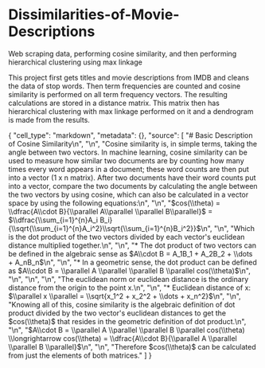 # Dissimilarities-of-Movie-Descriptions
Web scraping data, performing cosine similarity, and then performing hierarchical clustering using max linkage

This project first gets titles and movie descriptions from IMDB and cleans the data of stop words. 
Then term frequencies are counted and cosine similarity is performed on all term frequency vectors. The resulting calculations are stored in a distance matrix.
This matrix then has hierarchical clustering with max linkage performed on it and a dendrogram is made from the results.


  {
   "cell_type": "markdown",
   "metadata": {},
   "source": [
    "# Basic Description of Cosine Similarity\n",
    "\n",
    "Cosine similarity is, in simple terms, taking the angle between two vectors. In machine learning, cosine similarity can be used to measure how similar two documents are by counting how many times every word appears in a document; these word counts are then put into a vector (1 x n matrix). After two documents have their word counts put into a vector, compare the two documents by calculating the angle between the two vectors by using cosine, which can also be calculated in a vector space by using the following equations:\n",
    "\n",
    "$cos(\\theta) = \\dfrac{A\\cdot B}{\\parallel A\\parallel \\parallel B\\parallel}$ = $\\dfrac{\\sum_{i=1}^{n}A_i B_i}{\\sqrt{\\sum_{i=1}^{n}A_i^2}\\sqrt{\\sum_{i=1}^{n}B_i^2}}$\n",
    "\n",
    "Which is the dot product of the two vectors divided by each vector's euclidean distance multiplied together.\n",
    "\n",
    "* The dot product of two vectors can be defined in the algebraic sense as $A\\cdot B = A_1B_1 + A_2B_2 + \\dots + A_nB_n$\n",
    "\n",
    "* In a geometric sense, the dot product can be defined as $A\\cdot B = \\parallel A \\parallel \\parallel B \\parallel cos(\\theta)$\n",
    "\n",
    "\n",
    "\n",
    "The euclidean norm or euclidean distance is the ordinary distance from the origin to the point x.\n",
    "\n",
    "* Euclidean distance of x: $\\parallel x \\parallel = \\sqrt{x_1^2 + x_2^2 + \\dots + x_n^2}$\n",
    "\n",
    "Knowing all of this, cosine similarity is the algebraic definition of dot product divided by the two vector's euclidean distances to get the $cos(\\theta)$ that resides in the geometric definition of dot product.\n",
    "\n",
    "$A\\cdot B = \\parallel A \\parallel \\parallel B \\parallel cos(\\theta) \\longrightarrow cos(\\theta) = \\dfrac{A\\cdot B}{\\parallel A \\parallel \\parallel B \\parallel}$\n",
    "\n",
    "Therefore $cos(\\theta)$ can be calculated from just the elements of both matrices."
   ]
  }
